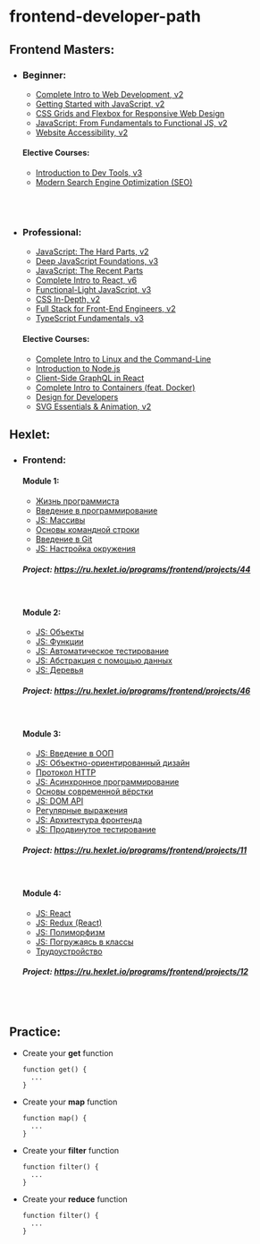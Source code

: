 # frontend-developer-path

## Frontend Masters:

- ### Beginner:
  - [Complete Intro to Web Development, v2](https://frontendmasters.com/courses/web-development-v2/)
  - [Getting Started with JavaScript, v2](https://frontendmasters.com/courses/getting-started-javascript-v2/)
  - [CSS Grids and Flexbox for Responsive Web Design](https://frontendmasters.com/courses/css-grids-flexbox/)
  - [JavaScript: From Fundamentals to Functional JS, v2](https://frontendmasters.com/courses/js-fundamentals-functional-v2/)
  - [Website Accessibility, v2](https://frontendmasters.com/courses/accessibility-v2/)
  #### Elective Courses:
  - [Introduction to Dev Tools, v3](https://frontendmasters.com/courses/dev-tools/)
  - [Modern Search Engine Optimization (SEO)](https://frontendmasters.com/courses/modern-seo/)

<br />
<br />

- ### Professional:
  - [JavaScript: The Hard Parts, v2](https://frontendmasters.com/courses/javascript-hard-parts-v2/)
  - [Deep JavaScript Foundations, v3](https://frontendmasters.com/courses/deep-javascript-v3/)
  - [JavaScript: The Recent Parts](https://frontendmasters.com/courses/js-recent-parts/)
  - [Complete Intro to React, v6](https://frontendmasters.com/courses/complete-react-v6/)
  - [Functional-Light JavaScript, v3](https://frontendmasters.com/courses/functional-javascript-v3/)
  - [CSS In-Depth, v2](https://frontendmasters.com/courses/css-in-depth-v2/)
  - [Full Stack for Front-End Engineers, v2](https://frontendmasters.com/courses/fullstack-v2/)
  - [TypeScript Fundamentals, v3](https://frontendmasters.com/courses/typescript-v3/)
  #### Elective Courses:
  - [Complete Intro to Linux and the Command-Line](https://frontendmasters.com/courses/linux-command-line/)
  - [Introduction to Node.js](https://frontendmasters.com/courses/node-js/)
  - [Client-Side GraphQL in React](https://frontendmasters.com/courses/client-graphql-react/)
  - [Complete Intro to Containers (feat. Docker)](https://frontendmasters.com/courses/complete-intro-containers/)
  - [Design for Developers](https://frontendmasters.com/courses/design-for-developers/)
  - [SVG Essentials & Animation, v2](https://frontendmasters.com/courses/svg-essentials-animation/)


## Hexlet:
  - ### Frontend:
    #### Module 1:
    - [Жизнь программиста](https://ru.hexlet.io/courses/prog-life)
    - [Введение в программирование](https://ru.hexlet.io/courses/introduction_to_programming)
    - [JS: Массивы](https://ru.hexlet.io/courses/js-arrays)
    - [Основы командной строки](https://ru.hexlet.io/courses/cli-basics)
    - [Введение в Git](https://ru.hexlet.io/courses/intro_to_git)
    - [JS: Настройка окружения](https://ru.hexlet.io/courses/js-setup-environment)


    ##### Project: https://ru.hexlet.io/programs/frontend/projects/44
    <br />

    #### Module 2:
    - [JS: Объекты](https://ru.hexlet.io/courses/js-objects)
    - [JS: Функции](https://ru.hexlet.io/courses/js-functions)
    - [JS: Автоматическое тестирование](https://ru.hexlet.io/courses/js-testing)
    - [JS: Абстракция с помощью данных](https://ru.hexlet.io/courses/js-data-abstraction)
    - [JS: Деревья](https://ru.hexlet.io/courses/js-trees)

    ##### Project: https://ru.hexlet.io/programs/frontend/projects/46
    <br />

    #### Module 3:
    - [JS: Введение в ООП](https://ru.hexlet.io/courses/js-introduction-to-oop)
    - [JS: Объектно-ориентированный дизайн](https://ru.hexlet.io/courses/js-object-oriented-design)
    - [Протокол HTTP](https://ru.hexlet.io/courses/http_protocol)
    - [JS: Асинхронное программирование](https://ru.hexlet.io/courses/js-asynchronous-programming)
    - [Основы современной вёрстки](https://ru.hexlet.io/courses/layout-designer-basics)
    - [JS: DOM API](https://ru.hexlet.io/courses/js-dom)
    - [Регулярные выражения](https://ru.hexlet.io/courses/regexpя)
    - [JS: Архитектура фронтенда](https://ru.hexlet.io/courses/js-frontend-architecture)
    - [JS: Продвинутое тестирование](https://ru.hexlet.io/courses/js-advanced-testing)

    ##### Project: https://ru.hexlet.io/programs/frontend/projects/11
    <br />

    #### Module 4:
    - [JS: React](https://ru.hexlet.io/courses/js-react)
    - [JS: Redux (React)](https://ru.hexlet.io/courses/js-redux)
    - [JS: Полиморфизм](https://ru.hexlet.io/courses/js-polymorphismм)
    - [JS: Погружаясь в классы](https://ru.hexlet.io/courses/js-classes)
    - [Трудоустройство](https://ru.hexlet.io/courses/employment)

    ##### Project: https://ru.hexlet.io/programs/frontend/projects/12
    <br />
    <br />

## Practice:
  - Create your **get** function
    ```
    function get() {
      ...
    }
    ```
  - Create your **map** function
    ```
    function map() {
      ...
    }
    ```
  - Create your **filter** function
    ```
    function filter() {
      ...
    }
    ```
  - Create your **reduce** function
    ```
    function filter() {
      ...
    }
    ```
